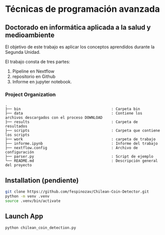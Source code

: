 # Técnicas de programación avanzada
## Doctorado en informática aplicada a la salud y medioambiente

El objetivo de este trabajo es aplicar los conceptos aprendidos durante la Segunda Unidad.

El trabajo consta de tres partes:

1. Pipeline en Nextflow
2. repositorio en Github
3. Informe en jupyter notebook.

### Project Organization

```
.
├── bin                                         : Carpeta bin
├── data                                        : Contiene los archivos descargados con el proceso DOWNLOAD
├── results                                     : Carpeta de resultados
├── scripts                                     : Carpeta que contiene los scripts
├── work                                        : carpeta de trabajo
├── informe.ipynb                               : Informe del trabajo
├── nextflow.config                             : Archivo de configuración
├── parser.py                                   : Script de ejemplo
└── README.md                                   : Descripción general del proyecto
```


## Installation (pendiente)
```bash
git clone https://github.com/fespinozav/Chilean-Coin-Detector.git
python -m venv .venv
source .venv/bin/activate
```
## Launch App
```bash
python chilean_coin_detection.py
